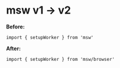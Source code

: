 # msw v1 -> v2

**Before:**

```
import { setupWorker } from 'msw'
```

**After:**

```
import { setupWorker } from 'msw/browser'
```
